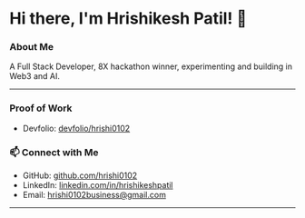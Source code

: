 # Hi there, I'm Hrishikesh Patil! 👋

### About Me
A Full Stack Developer, 8X hackathon winner, experimenting and building in Web3 and AI.

---
### Proof of Work
- Devfolio: [devfolio/hrishi0102](https://devfolio.co/@hrishi2002)
### 📫 Connect with Me
- GitHub: [github.com/hrishi0102](https://github.com/hrishi0102)
- LinkedIn: [linkedin.com/in/hrishikeshpatil](https://www.linkedin.com/in/hrishikesh-patil-2002/)
- Email: [hrishi0102business@gmail.com](mailto:hrishi0102business@gmail.com)
---

<!---
hrishi0102/hrishi0102 is a ✨ special ✨ repository because its `README.md` (this file) appears on your GitHub profile.
You can click the Preview link to take a look at your changes.
--->
